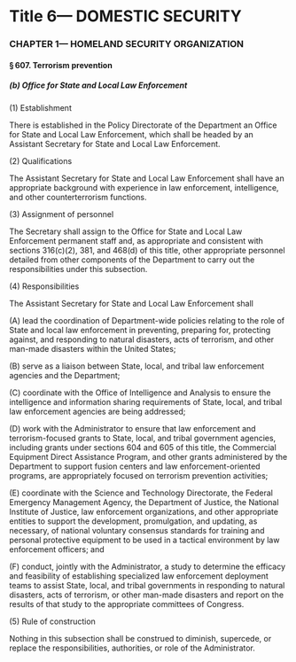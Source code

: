 
# Title 6— DOMESTIC SECURITY
### CHAPTER 1— HOMELAND SECURITY ORGANIZATION
#### § 607. Terrorism prevention
##### (b) Office for State and Local Law Enforcement

(1) Establishment

There is established in the Policy Directorate of the Department an Office for State and Local Law Enforcement, which shall be headed by an Assistant Secretary for State and Local Law Enforcement.

(2) Qualifications

The Assistant Secretary for State and Local Law Enforcement shall have an appropriate background with experience in law enforcement, intelligence, and other counterterrorism functions.

(3) Assignment of personnel

The Secretary shall assign to the Office for State and Local Law Enforcement permanent staff and, as appropriate and consistent with sections 316(c)(2), 381, and 468(d) of this title, other appropriate personnel detailed from other components of the Department to carry out the responsibilities under this subsection.

(4) Responsibilities

The Assistant Secretary for State and Local Law Enforcement shall

(A) lead the coordination of Department-wide policies relating to the role of State and local law enforcement in preventing, preparing for, protecting against, and responding to natural disasters, acts of terrorism, and other man-made disasters within the United States;

(B) serve as a liaison between State, local, and tribal law enforcement agencies and the Department;

(C) coordinate with the Office of Intelligence and Analysis to ensure the intelligence and information sharing requirements of State, local, and tribal law enforcement agencies are being addressed;

(D) work with the Administrator to ensure that law enforcement and terrorism-focused grants to State, local, and tribal government agencies, including grants under sections 604 and 605 of this title, the Commercial Equipment Direct Assistance Program, and other grants administered by the Department to support fusion centers and law enforcement-oriented programs, are appropriately focused on terrorism prevention activities;

(E) coordinate with the Science and Technology Directorate, the Federal Emergency Management Agency, the Department of Justice, the National Institute of Justice, law enforcement organizations, and other appropriate entities to support the development, promulgation, and updating, as necessary, of national voluntary consensus standards for training and personal protective equipment to be used in a tactical environment by law enforcement officers; and

(F) conduct, jointly with the Administrator, a study to determine the efficacy and feasibility of establishing specialized law enforcement deployment teams to assist State, local, and tribal governments in responding to natural disasters, acts of terrorism, or other man-made disasters and report on the results of that study to the appropriate committees of Congress.

(5) Rule of construction

Nothing in this subsection shall be construed to diminish, supercede, or replace the responsibilities, authorities, or role of the Administrator.
